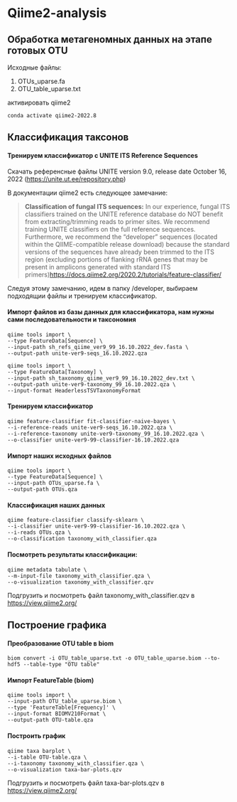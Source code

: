 # Qiime2-analysis
## Обработка метагеномных данных на этапе готовых OTU

Исходные файлы:
  1. OTUs_uparse.fa 
  2. OTU_table_uparse.txt
  
активировать qiime2
```
conda activate qiime2-2022.8
```
## Классификация таксонов

#### Тренируем классификатор с UNITE ITS Reference Sequences

Скачать референсные файлы UNITE version 9.0, release date October 16, 2022 (https://unite.ut.ee/repository.php)

В документации qiime2 есть следующее замечание:

>**Classification of fungal ITS sequences:**
In our experience, fungal ITS classifiers trained on the UNITE reference database do NOT benefit from extracting/trimming reads to primer sites. We recommend training UNITE classifiers on the full reference sequences. Furthermore, we recommend the “developer” sequences (located within the QIIME-compatible release download) because the standard versions of the sequences have already been trimmed to the ITS region (excluding portions of flanking rRNA genes that may be present in amplicons generated with standard ITS primers)https://docs.qiime2.org/2020.2/tutorials/feature-classifier/
>

Следуя этому замечанию, идем в папку /developer, выбираем подходящии файлы и тренируем классификатор.

#### Импорт файлов из базы данных для классификатора, нам нужны сами последовательности и таксономия
```  
qiime tools import \
--type FeatureData[Sequence] \
--input-path sh_refs_qiime_ver9_99_16.10.2022_dev.fasta \
--output-path unite-ver9-seqs_16.10.2022.qza

qiime tools import \
--type FeatureData[Taxonomy] \
--input-path sh_taxonomy_qiime_ver9_99_16.10.2022_dev.txt \
--output-path unite-ver9-taxonomy_99_16.10.2022.qza \
--input-format HeaderlessTSVTaxonomyFormat
```

#### Тренируем классификатор

```
qiime feature-classifier fit-classifier-naive-bayes \
--i-reference-reads unite-ver9-seqs_16.10.2022.qza \
--i-reference-taxonomy unite-ver9-taxonomy_99_16.10.2022.qza \
--o-classifier unite-ver9-99-classifier-16.10.2022.qza
```

#### Импорт наших исходных файлов
```
qiime tools import \
--type FeatureData[Sequence] \
--input-path OTUs_uparse.fa \
--output-path OTUs.qza
```
#### Классификация наших данных
```
qiime feature-classifier classify-sklearn \
--i-classifier unite-ver9-99-classifier-16.10.2022.qza \
--i-reads OTUs.qza \
--o-classification taxonomy_with_classifier.qza
```

#### Посмотреть результаты классификации: 
```
qiime metadata tabulate \
--m-input-file taxonomy_with_classifier.qza \
--o-visualization taxonomy_with_classifier.qzv
```
Подгрузить и посмотреть файл taxonomy_with_classifier.qzv в https://view.qiime2.org/


## Построение графика
#### Преобразование OTU table в biom
```
biom convert -i OTU_table_uparse.txt -o OTU_table_uparse.biom --to-hdf5 --table-type "OTU table"
```

#### Импорт FeatureTable (biom)
```
qiime tools import \
--input-path OTU_table_uparse.biom \
--type 'FeatureTable[Frequency]' \
--input-format BIOMV210Format \
--output-path OTU-table.qza
```
#### Построить график
```
qiime taxa barplot \
--i-table OTU-table.qza \
--i-taxonomy taxonomy_with_classifier.qza \
--o-visualization taxa-bar-plots.qzv
```
Подгрузить и посмотреть файл taxa-bar-plots.qzv в https://view.qiime2.org/
